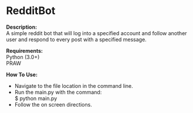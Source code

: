 # RedditBot
**Description:**  
A simple reddit bot that will log into a specified account and follow another user and respond to every post with a specified message.  
  
**Requirements:**  
Python (3.0+)  
PRAW  
  
**How To Use:**  
* Navigate to the file location in the command line.  
* Run the main.py with the command:   
    $ python main.py  
* Follow the on screen directions.  
